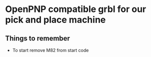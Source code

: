 OpenPNP compatible grbl for our pick and place machine
======================================================

Things to remember
------------------
* To start remove M82 from start code
